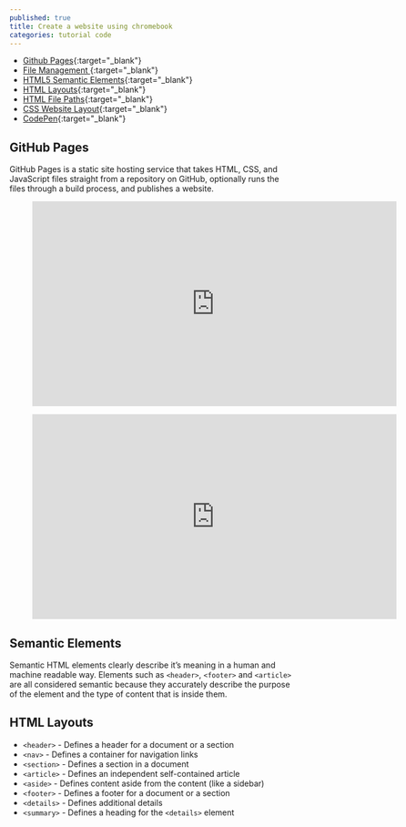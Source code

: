 ```yaml
---
published: true
title: Create a website using chromebook
categories: tutorial code
---
```

- [Github Pages](https://github.com/){:target="_blank"}
- [File Management ](https://help.github.com/en/github/managing-files-in-a-repository/managing-files-on-github){:target="_blank"}
- [HTML5 Semantic Elements](https://www.w3schools.com/html/html5_semantic_elements.asp){:target="_blank"}
- [HTML Layouts](https://www.w3schools.com/html/html_layout.asp){:target="_blank"}
- [HTML File Paths](https://www.w3schools.com/html/html_filepaths.asp){:target="_blank"}
- [CSS Website Layout](https://www.w3schools.com/css/css_website_layout.asp){:target="_blank"}
- [CodePen](https://codepen.io/){:target="_blank"}

## GitHub Pages

GitHub Pages is a static site hosting service that takes HTML, CSS, and JavaScript files straight from a repository on GitHub, optionally runs the files through a build process, and publishes a website.

<figure style = "text-align: center;"><iframe width="640" height="360" src="https://www.youtube.com/embed/Xkr2wnTagf0" frameborder="0" allow="accelerometer; autoplay; encrypted-media; gyroscope; picture-in-picture" allowfullscreen></iframe></figure>

&NewLine;

<figure style = "text-align: center;"><iframe width="640" height="360"  src="https://www.youtube.com/embed/No8iJJIYvV0" frameborder="0" allow="accelerometer; autoplay; encrypted-media; gyroscope; picture-in-picture" allowfullscreen></iframe></figure>

## Semantic Elements

Semantic HTML elements clearly describe it’s meaning in a human and machine readable way. Elements such as `<header>`, `<footer>` and `<article>` are all considered semantic because they accurately describe the purpose of the element and the type of content that is inside them.

## HTML Layouts

- `<header>` - Defines a header for a document or a section
- `<nav>` - Defines a container for navigation links
- `<section>` - Defines a section in a document
- `<article>` - Defines an independent self-contained article
- `<aside>` - Defines content aside from the content (like a sidebar)
- `<footer>` - Defines a footer for a document or a section
- `<details>` - Defines additional details
- `<summary>` - Defines a heading for the `<details>` element